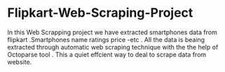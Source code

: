 # Flipkart-Web-Scraping-Project
In this Web Scrapping project we have extracted smartphones data  from flipkart .Smartphones name ratings price -etc . All the data is beaing extracted through automatic web scraping technique with the the help of Octoparse tool . This a quiet effcient way to deal to scrape data from website.
